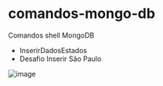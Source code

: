 # comandos-mongo-db
Comandos shell MongoDB

- InserirDadosEstados
- Desafio Inserir São Paulo

![image](https://user-images.githubusercontent.com/103801733/173919923-ef537ee8-23c1-46b6-9938-92e4697f0c63.png)
